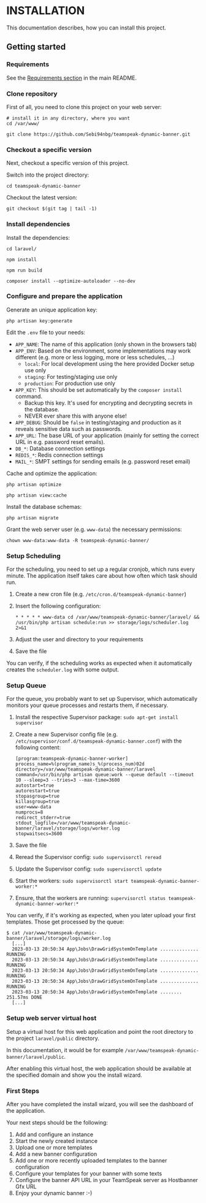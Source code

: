 # INSTALLATION

This documentation describes, how you can install this project.


## Getting started

### Requirements

See the [Requirements section](/README.md#requirements) in the main README.


### Clone repository

First of all, you need to clone this project on your web server:

```shell
# install it in any directory, where you want
cd /var/www/
```

```shell
git clone https://github.com/Sebi94nbg/teamspeak-dynamic-banner.git
```


### Checkout a specific version

Next, checkout a specific version of this project.

Switch into the project directory:

```shell
cd teamspeak-dynamic-banner
```

Checkout the latest version:

```shell
git checkout $(git tag | tail -1)
```


### Install dependencies

Install the dependencies:

```shell
cd laravel/
```

```shell
npm install
```

```shell
npm run build
```

```shell
composer install --optimize-autoloader --no-dev
```


### Configure and prepare the application

Generate an unique application key:

```shell
php artisan key:generate
```

Edit the `.env` file to your needs:

* `APP_NAME`: The name of this application (only shown in the browsers tab)
* `APP_ENV`: Based on the environment, some implementations may work different (e.g. more or less logging, more or less schedules, ...)
    * `local`: For local development using the here provided Docker setup use only
    * `staging`: For testing/staging use only
    * `production`: For production use only
* `APP_KEY`: This should be set automatically by the `composer install` command.
    * Backup this key. It's used for encrypting and decrypting secrets in the database.
    * NEVER ever share this with anyone else!
* `APP_DEBUG`: Should be `false` in testing/staging and production as it reveals sensitive data such as passwords.
* `APP_URL`: The base URL of your application (mainly for setting the correct URL in e.g. password reset emails).
* `DB_*`: Database connection settings
* `REDIS_*`: Redis connection settings
* `MAIL_*`: SMPT settings for sending emails (e.g. password reset email)

Cache and optimize the application:

```shell
php artisan optimize
```

```shell
php artisan view:cache
```

Install the database schemas:

```shell
php artisan migrate
```

Grant the web server user (e.g. `www-data`) the necessary permissions:

```shell
chown www-data:www-data -R teamspeak-dynamic-banner/
```


### Setup Scheduling

For the scheduling, you need to set up a regular cronjob, which runs every minute. The application itself takes care about how often which task should run.

1. Create a new cron file (e.g. `/etc/cron.d/teamspeak-dynamic-banner`)
2. Insert the following configuration:

    ```shell
    * * * * * www-data cd /var/www/teamspeak-dynamic-banner/laravel/ && /usr/bin/php artisan schedule:run >> storage/logs/scheduler.log 2>&1
    ```

3. Adjust the user and directory to your requirements
4. Save the file

You can verify, if the scheduling works as expected when it automatically creates the `scheduler.log` with some output.


### Setup Queue

For the queue, you probably want to set up Supervisor, which automatically monitors your queue processes and restarts them, if necessary.

1. Install the respective Supervisor package: `sudo apt-get install supervisor`
2. Create a new Supervisor config file (e.g. `/etc/supervisor/conf.d/teamspeak-dynamic-banner.conf`) with the following content:

    ```shell
    [program:teamspeak-dynamic-banner-worker]
    process_name=%(program_name)s_%(process_num)02d
    directory=/var/www/teamspeak-dynamic-banner/laravel
    command=/usr/bin/php artisan queue:work --queue default --timeout 10 --sleep=3 --tries=3 --max-time=3600
    autostart=true
    autorestart=true
    stopasgroup=true
    killasgroup=true
    user=www-data
    numprocs=8
    redirect_stderr=true
    stdout_logfile=/var/www/teamspeak-dynamic-banner/laravel/storage/logs/worker.log
    stopwaitsecs=3600
    ```

3. Save the file
4. Reread the Supervisor config: `sudo supervisorctl reread`
5. Update the Supervisor config: `sudo supervisorctl update`
6. Start the workers: `sudo supervisorctl start teamspeak-dynamic-banner-worker:*`
7. Ensure, that the workers are running: `supervisorctl status teamspeak-dynamic-banner-worker:*`

You can verify, if it's working as expected, when you later upload your first templates. Those get processed by the queue:

```shell
$ cat /var/www/teamspeak-dynamic-banner/laravel/storage/logs/worker.log
  [...]
  2023-03-13 20:50:34 App\Jobs\DrawGridSystemOnTemplate .............. RUNNING
  2023-03-13 20:50:34 App\Jobs\DrawGridSystemOnTemplate .............. RUNNING
  2023-03-13 20:50:34 App\Jobs\DrawGridSystemOnTemplate .............. RUNNING
  2023-03-13 20:50:34 App\Jobs\DrawGridSystemOnTemplate .............. RUNNING
  2023-03-13 20:50:34 App\Jobs\DrawGridSystemOnTemplate ........ 251.57ms DONE
  [...]
```

### Setup web server virtual host

Setup a virtual host for this web application and point the root directory to the project `laravel/public` directory.

In this documentation, it would be for example `/var/www/teamspeak-dynamic-banner/laravel/public`.

After enabling this virtual host, the web application should be available at the specified domain and show you the install wizard.


### First Steps

After you have completed the install wizard, you will see the dashboard of the application.

Your next steps should be the following:

1. Add and configure an instance
2. Start the newly created instance
3. Upload one or more templates
4. Add a new banner configuration
5. Add one or more recently uploaded templates to the banner configuration
6. Configure your templates for your banner with some texts
7. Configure the banner API URL in your TeamSpeak server as Hostbanner Gfx URL
8. Enjoy your dynamic banner :-)
